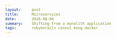 ```yaml
---
layout:     post
title:      Microservices
date:       2016-08-04
summary:    Shifting from a monolith application
tags:		rubyonrails consul kong docker
---
```

